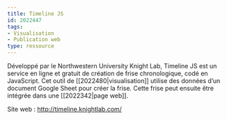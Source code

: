 ```yaml
---
title: Timeline JS
id: 2022447
tags:
- Visualisation
- Publication web
type: ressource
---
```


Développé par le Northwestern University Knight Lab, Timeline JS est un service en ligne et gratuit de création de frise chronologique, codé en JavaScript. Cet outil de [[2022480|visualisation]] utilise des données d’un document Google Sheet pour créer la frise. Cette frise peut ensuite être intégrée dans une [[2022342|page web]].

Site web : <http://timeline.knightlab.com/>

